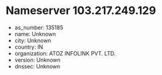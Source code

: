 # Nameserver 103.217.249.129

* as_number: 135185
* name: Unknown
* city: Unknown
* country: IN
* organization: ATOZ INFOLINK PVT. LTD.
* version: Unknown
* dnssec: Unknown
